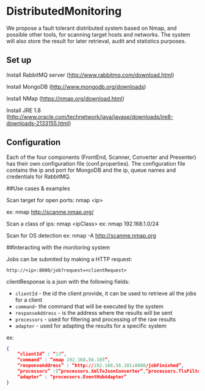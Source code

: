 # DistributedMonitoring

We propose a fault tolerant distributed system based on Nmap, and possible other tools, for scanning target hosts and networks. The system will also store the result for later retrieval, audit and statistics purposes.

## Set up

Install RabbitMQ server (http://www.rabbitmq.com/download.html)

Install MongoDB (http://www.mongodb.org/downloads)

Install NMap (https://nmap.org/download.html)

Install JRE 1.8 (http://www.oracle.com/technetwork/java/javase/downloads/jre8-downloads-2133155.html)

## Configuration

Each of the four components (FrontEnd, Scanner, Converter and Presenter) has their own configuration file (conf.properties). The configuration file contains the ip and port for MongoDB and the ip, queue names and credentials for RabbitMQ.

##Use cases & examples

Scan target for open ports: nmap \<ip\>

ex: nmap http://scanme.nmap.org/

Scan a class of ips: nmap \<ipClass\>
ex: nmap 192.168.1.0/24 

Scan for OS detection
ex: nmap -A http://scanme.nmap.org

##Interacting with the monitoring system

Jobs can be submited by making a HTTP request:
```
http://<ip>:8000/job?request=<clientRequest>
```

clientResponse is a json with the following fields:
* `clientId` - the id the client provide, it can be used to retrieve all the jobs for a client
* `command`- the command that will be executed by the system
* `responseAddress` - is the address where the results will be sent
* `processors` - used for filtering and processing of the raw results
* `adapter` - used for adapting the results for a specific system

ex:
```json
{
	“clientId” : “13”,
	“command” : “nmap 192.168.56.105”,
	“responseAddress” : “http://192.168.56.101:8008/jobFinished”,
	“processors” :[“processors.XmlToJsonConverter”,”processors.TlsFilter”],
	“adapter” : “processors.EventHubAdapter”
}
```
